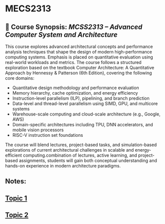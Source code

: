 # MECS2313
## 📘 Course Synopsis: *MCSS2313 – Advanced Computer System and Architecture*

This course explores advanced architectural concepts and performance analysis techniques that shape the design of modern high-performance computing systems. Emphasis is placed on quantitative evaluation using real-world workloads and metrics. The course follows a structured exploration based on the textbook Computer Architecture: A Quantitative Approach by Hennessy & Patterson (6th Edition), covering the following core domains:
*	Quantitative design methodology and performance evaluation
*	Memory hierarchy, cache optimization, and energy efficiency
*	Instruction-level parallelism (ILP), pipelining, and branch prediction
*	Data-level and thread-level parallelism using SIMD, GPU, and multicore systems
*	Warehouse-scale computing and cloud-scale architecture (e.g., Google, AWS)
*	Domain-specific architectures including TPU, DNN accelerators, and mobile vision processors
*	RISC-V instruction set foundations 

The course will blend lectures, project-based tasks, and simulation-based explorations of current architectural challenges in scalable and energy-efficient computing.combination of lectures, active learning, and project-based assignments, students will gain both conceptual understanding and hands-on experience in modern architecture paradigms.

## Notes: 
## [Topic 1](lect1.md)
## [Topic 2](lect2.md)
